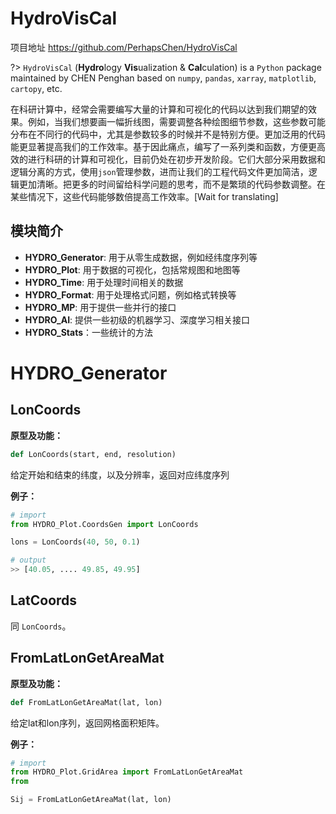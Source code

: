# HydroVisCal
项目地址 https://github.com/PerhapsChen/HydroVisCal

?> `HydroVisCal` (**Hydro**logy **Vis**ualization & **Cal**culation) is a `Python` package maintained by CHEN Penghan based on `numpy`, `pandas`, `xarray`, `matplotlib`, `cartopy`, etc. 

在科研计算中，经常会需要编写大量的计算和可视化的代码以达到我们期望的效果。例如，当我们想要画一幅折线图，需要调整各种绘图细节参数，这些参数可能分布在不同行的代码中，尤其是参数较多的时候并不是特别方便。更加泛用的代码能更显著提高我们的工作效率。基于因此痛点，编写了一系列类和函数，方便更高效的进行科研的计算和可视化，目前仍处在初步开发阶段。它们大部分采用数据和逻辑分离的方式，使用`json`管理参数，进而让我们的工程代码文件更加简洁，逻辑更加清晰。把更多的时间留给科学问题的思考，而不是繁琐的代码参数调整。在某些情况下，这些代码能够数倍提高工作效率。[Wait for translating]

## 模块简介

- **HYDRO_Generator**:  用于从零生成数据，例如经纬度序列等
- **HYDRO_Plot**: 用于数据的可视化，包括常规图和地图等
- **HYDRO_Time**: 用于处理时间相关的数据
- **HYDRO_Format**: 用于处理格式问题，例如格式转换等
- **HYDRO_MP**: 用于提供一些并行的接口
- **HYDRO_AI**: 提供一些初级的机器学习、深度学习相关接口
- **HYDRO_Stats**：一些统计的方法

# HYDRO_Generator

## LonCoords

**原型及功能：**

```python
def LonCoords(start, end, resolution)
```

给定开始和结束的纬度，以及分辨率，返回对应纬度序列

**例子：**

```python
# import 
from HYDRO_Plot.CoordsGen import LonCoords

lons = LonCoords(40, 50, 0.1)

# output
>> [40.05, .... 49.85, 49.95]
```

## LatCoords

同 `LonCoords`。

## FromLatLonGetAreaMat

**原型及功能：**

```python
def FromLatLonGetAreaMat(lat, lon)
```

给定lat和lon序列，返回网格面积矩阵。

**例子：**

```python
# import 
from HYDRO_Plot.GridArea import FromLatLonGetAreaMat
from 

Sij = FromLatLonGetAreaMat(lat, lon)
```



